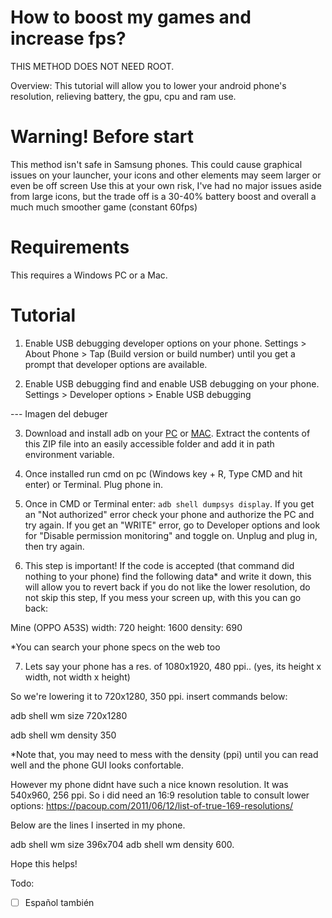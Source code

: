 # How to boost my games and increase fps?
THIS METHOD DOES NOT NEED ROOT.

Overview: This tutorial will allow you to lower your android phone's resolution, relieving battery, the gpu, cpu and ram use.

# Warning! Before start
This method isn't safe in Samsung phones.
This could cause graphical issues on your launcher, your icons and other elements may seem larger or even be off screen
Use this at your own risk, I've had no major issues aside from large icons, but the trade off is a 30-40% battery boost and overall a much much smoother game (constant 60fps)

# Requirements
This requires a Windows PC or a Mac.

# Tutorial

1. Enable USB debugging developer options on your phone. 
Settings > About Phone > Tap (Build version or build number) until you get a prompt that developer options are available.

2. Enable USB debugging find and enable USB debugging on your phone. 
Settings > Developer options > Enable USB debugging

--- Imagen del debuger

3. Download and install adb on your [PC](https://developer.android.com/studio/releases/platform-tools?hl=es-419) or [MAC](https://htc-one.gadgethacks.com/how-to/install-adb-fastboot-mac-os-x-send-commands-your-htc-one-0151178/). 
Extract the contents of this ZIP file into an easily accessible folder and add it in path environment variable.

4. Once installed run cmd on pc (Windows key + R, Type CMD and hit enter) or Terminal. Plug phone in.

5. Once in CMD or Terminal enter: ``adb shell dumpsys display``.
If you get an "Not authorized" error check your phone and authorize the PC and try again.
If you get an "WRITE" error, go to Developer options and look for "Disable permission monitoring" and toggle on. Unplug and plug in, then try again.

6. This step is important!
If the code is accepted (that command did nothing to your phone) find the following data* and write it down, this will allow you to revert back if you do not like the lower resolution, do not skip this step, If you mess your screen up, with this you can go back:

Mine (OPPO A53S) width: 720 height: 1600 density: 690

*You can search your phone specs on the web too

7. Lets say your phone has a res. of 1080x1920, 480 ppi.. (yes, its height x width, not width x height)

So we're lowering it to 720x1280, 350 ppi. insert commands below:

adb shell wm size 720x1280

adb shell wm density 350

*Note that, you may need to mess with the density (ppi) until you can read well and the phone GUI looks confortable.

However my phone didnt have such a nice known resolution. It was 540x960, 256 ppi. So i did need an 16:9 resolution table to consult lower options: https://pacoup.com/2011/06/12/list-of-true-169-resolutions/

Below are the lines I inserted in my phone.

adb shell wm size 396x704
adb shell wm density 600.

Hope this helps!

Todo:

- [ ] Español también
